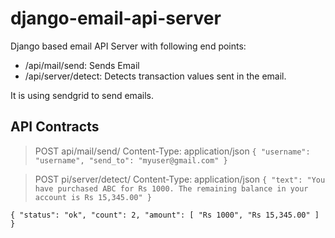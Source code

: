 # django-email-api-server

Django based email API Server with following end points:

* /api/mail/send: Sends Email
* /api/server/detect: Detects transaction values sent in the email.

It is using sendgrid to send emails.

## API Contracts

>POST api/mail/send/
>Content-Type: application/json
`
{
  "username": "username",
  "send_to": "myuser@gmail.com"
}
`

>POST pi/server/detect/
>Content-Type: application/json
`
{
  "text": "You have purchased ABC for Rs 1000. The remaining balance in your account is Rs 15,345.00"
}
`
>
`{
"status": "ok",
"count": 2,
"amount": [
"Rs 1000",
"Rs 15,345.00"
]
}
`
